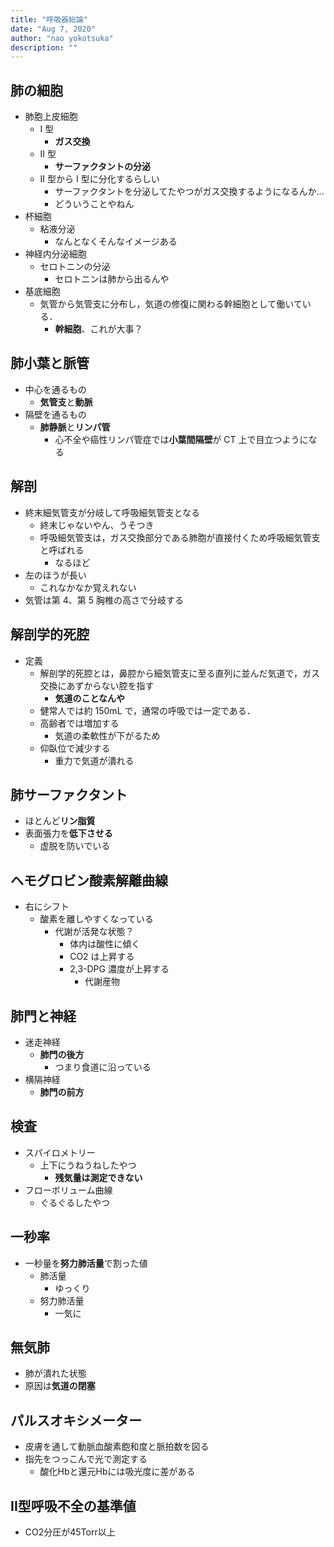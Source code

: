 ```yaml
---
title: "呼吸器総論"
date: "Aug 7, 2020"
author: "nao yokotsuka"
description: ""
---
```


## 肺の細胞

- 肺胞上皮細胞
  - I 型
    - **ガス交換**
  - II 型
    - **サーファクタントの分泌**
  - II 型から I 型に分化するらしい
    - サーファクタントを分泌してたやつがガス交換するようになるんか...
    - どういうことやねん
- 杯細胞
  - 粘液分泌
    - なんとなくそんなイメージある
- 神経内分泌細胞
  - セロトニンの分泌
    - セロトニンは肺から出るんや
- 基底細胞
  - 気管から気管支に分布し，気道の修復に関わる幹細胞として働いている．
    - **幹細胞**、これが大事？

## 肺小葉と脈管

- 中心を通るもの
  - **気管支**と**動脈**
- 隔壁を通るもの
  - **肺静脈**と**リンパ管**
    - 心不全や癌性リンパ管症では**小葉間隔壁**が CT 上で目立つようになる

## 解剖

- 終末細気管支が分岐して呼吸細気管支となる
  - 終末じゃないやん、うそつき
  - 呼吸細気管支は，ガス交換部分である肺胞が直接付くため呼吸細気管支と呼ばれる
    - なるほど
- 左のほうが長い
  - これなかなか覚えれない
- 気管は第 4、第 5 胸椎の高さで分岐する

## 解剖学的死腔

- 定義
  - 解剖学的死腔とは，鼻腔から細気管支に至る直列に並んだ気道で，ガス交換にあずからない腔を指す
    - **気道のことなんや**
  - 健常人では約 150mL で，通常の呼吸では一定である．
  - 高齢者では増加する
    - 気道の柔軟性が下がるため
  - 仰臥位で減少する
    - 重力で気道が潰れる

## 肺サーファクタント

- ほとんど**リン脂質**
- 表面張力を**低下させる**
  - 虚脱を防いでいる

## ヘモグロビン酸素解離曲線

- 右にシフト
  - 酸素を離しやすくなっている
    - 代謝が活発な状態？
      - 体内は酸性に傾く
      - CO2 は上昇する
      - 2,3-DPG 濃度が上昇する
        - 代謝産物

## 肺門と神経

- 迷走神経
  - **肺門の後方**
    - つまり食道に沿っている
- 横隔神経
  - **肺門の前方**

## 検査

- スパイロメトリー
  - 上下にうねうねしたやつ
    - **残気量は測定できない**
- フローボリューム曲線
  - ぐるぐるしたやつ

## 一秒率

- 一秒量を**努力肺活量**で割った値
  - 肺活量
    - ゆっくり
  - 努力肺活量
    - 一気に

## 無気肺

- 肺が潰れた状態
- 原因は**気道の閉塞**

## パルスオキシメーター
- 皮膚を通して動脈血酸素飽和度と脈拍数を図る
- 指先をつっこんで光で測定する
  - 酸化Hbと還元Hbには吸光度に差がある

## II型呼吸不全の基準値
- CO2分圧が45Torr以上
